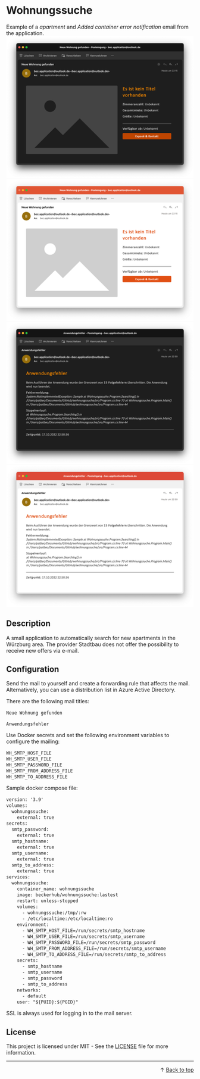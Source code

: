 # Wohnungssuche

Example of a <i>apartment</i> and <i>Added container error notification</i> email from the application.
![Screenshot Banner](/docs/screenshot-item-dark.png#gh-dark-mode-only)
![Screenshot Banner](/docs/screenshot-item-light.png#gh-light-mode-only)
![Screenshot Banner](/docs/screenshot-error-dark.png#gh-dark-mode-only)
![Screenshot Banner](/docs/screenshot-error-light.png#gh-light-mode-only)

## Description
A small application to automatically search for new apartments in the Würzburg area. The provider Stadtbau does not offer the possibility to receive new offers via e-mail.

## Configuration
Send the mail to yourself and create a forwarding rule that affects the mail. Alternatively, you can use a distribution list in Azure Active Directory.

There are the following mail titles:
```
Neue Wohnung gefunden
```
```
Anwendungsfehler
```

Use Docker secrets and set the following environment variables to configure the mailing:
```
WH_SMTP_HOST_FILE
WH_SMTP_USER_FILE
WH_SMTP_PASSWORD_FILE
WH_SMTP_FROM_ADDRESS_FILE
WH_SMTP_TO_ADDRESS_FILE
```

Sample docker compose file:
```
version: '3.9'
volumes:
  wohnungssuche:
    external: true
secrets:
  smtp_password:
    external: true
  smtp_hostname:
    external: true
  smtp_username:
    external: true
  smtp_to_address:
    external: true
services:
  wohnungssuche:
    container_name: wohnungssuche
    image: beckerhub/wohnungssuche:lastest
    restart: unless-stopped
    volumes:
      - wohnungssuche:/tmp/:rw
      - /etc/localtime:/etc/localtime:ro
    environment:
      - WH_SMTP_HOST_FILE=/run/secrets/smtp_hostname
      - WH_SMTP_USER_FILE=/run/secrets/smtp_username
      - WH_SMTP_PASSWORD_FILE=/run/secrets/smtp_password
      - WH_SMTP_FROM_ADDRESS_FILE=/run/secrets/smtp_username
      - WH_SMTP_TO_ADDRESS_FILE=/run/secrets/smtp_to_address
    secrets:
      - smtp_hostname
      - smtp_username
      - smtp_password
      - smtp_to_address
    networks:
      - default
    user: "${PUID}:${PGID}"

```
SSL is always used for logging in to the mail server.

## License

This project is licensed under MIT - See the [LICENSE](LICENSE) file for more information.

---
<p align="right">
    &uarr; <a href="#wohnungssuche">Back to top</a>
</p>